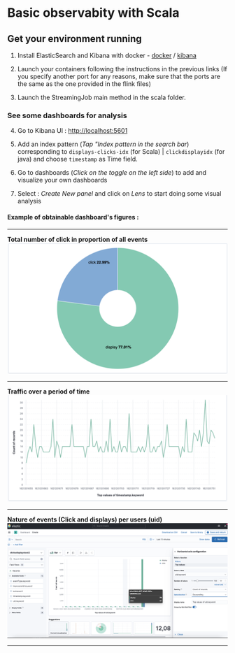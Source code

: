 # Basic observabity with Scala 

## Get your environment running

1. Install ElasticSearch and Kibana with docker - [docker](https://www.elastic.co/guide/en/elasticsearch/reference/current/docker.html) / [kibana](https://www.elastic.co/guide/en/kibana/current/docker.html) 

2. Launch your containers following the instructions in the previous links (If you specify another port for any reasons, make sure that the ports are the same as the one provided in the flink files)

3. Launch the StreamingJob main method in the scala folder.

### See some dashboards for analysis

4. Go to Kibana UI : [http://localhost:5601](http://localhost:5601)

5. Add an index pattern (*Tap "Index pattern in the search bar*) corresponding to `displays-clicks-idx` (for Scala) | `clickdisplayidx` (for java) and choose ```timestamp``` as Time field.

6. Go to dashboards (*Click on the toggle on the left side*) to add and visualize your own dashboards 
7. Select : *Create New panel* and click on *Lens* to start doing some visual analysis

#### Example of obtainable dashboard's figures : 
---

**Total number of click in proportion of all events**
![alt text](./data/CTR.png)

---
**Traffic over a period of time**
![alt text](./data/Traffic.png)

---
**Nature of events (Click and displays) per users (uid)**
![alt text](./data/CTRUser.png)

---
